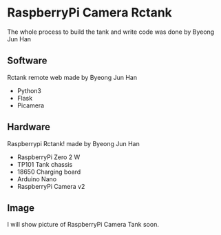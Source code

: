# RaspberryPi Camera Rctank
The whole process to build the tank and write code was done by Byeong Jun Han
## Software
Rctank remote web made by Byeong Jun Han
* Python3
* Flask
* Picamera
## Hardware
Raspberrypi Rctank! made by Byeong Jun Han
* RaspberryPi Zero 2 W
* TP101 Tank chassis
* 18650 Charging board
* Arduino Nano
* RaspberryPi Camera v2
## Image
I will show picture of RaspberryPi Camera Tank soon.
